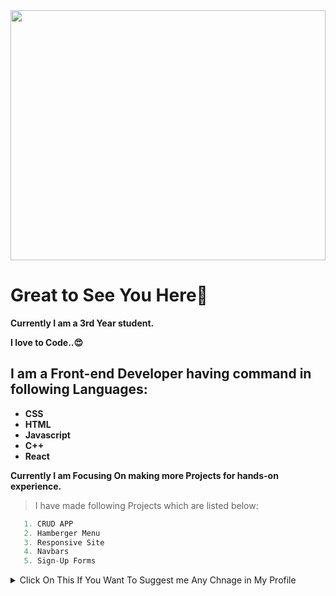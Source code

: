 <img width="100%" height="400" src="https://user-images.githubusercontent.com/72239310/149745312-c9fd7000-3118-41b8-a3fc-04cf0ab5f205.jpg" >

# Great to See You Here🚀

**Currently I am a 3rd Year student.**

**I love to Code..😍**

## I am a Front-end Developer having command in following Languages:
-  **CSS**
-  **HTML**
-  **Javascript**
-  **C++**
-  **React**

              
**Currently I am Focusing On making more Projects for hands-on experience.**

> I have made following Projects which are listed below: 
```ts
   1. CRUD APP
   2. Hamberger Menu
   3. Responsive Site 
   4. Navbars
   5. Sign-Up Forms
```

<details>
  <summary> Click On This If You Want To Suggest me Any Chnage in My Profile </summary>
  - - - - - - - - Thank You for Your Suggestion in Advance - - - - - - - - - - - - - -
  
        This is Link to My Gmail Account ankushladani@gmail.com
</details>
  








